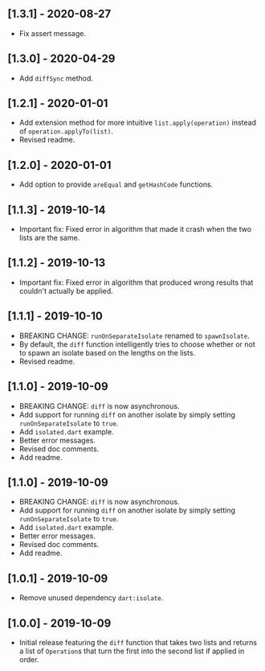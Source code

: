 ## [1.3.1] - 2020-08-27

* Fix assert message.

## [1.3.0] - 2020-04-29

* Add `diffSync` method.

## [1.2.1] - 2020-01-01

* Add extension method for more intuitive `list.apply(operation)` instead of `operation.applyTo(list)`.
* Revised readme.

## [1.2.0] - 2020-01-01

* Add option to provide `areEqual` and `getHashCode` functions.

## [1.1.3] - 2019-10-14

* Important fix: Fixed error in algorithm that made it crash when the two lists
  are the same.

## [1.1.2] - 2019-10-13

* Important fix: Fixed error in algorithm that produced wrong results that
  couldn't actually be applied.

## [1.1.1] - 2019-10-10

* BREAKING CHANGE: `runOnSeparateIsolate` renamed to `spawnIsolate`.
* By default, the `diff` function intelligently tries to choose whether or not
  to spawn an isolate based on the lengths on the lists.
* Revised readme.

## [1.1.0] - 2019-10-09

* BREAKING CHANGE: `diff` is now asynchronous.
* Add support for running `diff` on another isolate by simply setting
  `runOnSeparateIsolate` to `true`.
* Add `isolated.dart` example.
* Better error messages.
* Revised doc comments.
* Add readme.

## [1.1.0] - 2019-10-09

* BREAKING CHANGE: `diff` is now asynchronous.
* Add support for running `diff` on another isolate by simply setting
  `runOnSeparateIsolate` to `true`.
* Add `isolated.dart` example.
* Better error messages.
* Revised doc comments.
* Add readme.

## [1.0.1] - 2019-10-09

* Remove unused dependency `dart:isolate`.

## [1.0.0] - 2019-10-09

* Initial release featuring the `diff` function that takes two lists and
  returns a list of `Operation`s that turn the first into the second list if
  applied in order.
